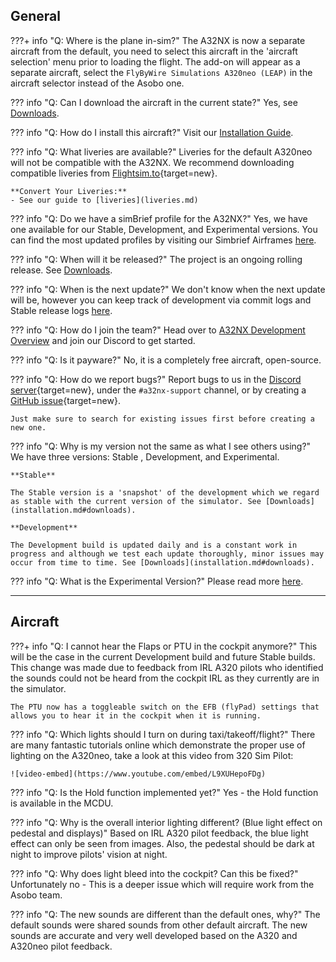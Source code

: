 ## General

???+ info "Q: Where is the plane in-sim?"
    The A32NX is now a separate aircraft from the default, you need to select this aircraft in the 'aircraft selection' menu prior to loading the flight. The add-on will appear as a separate aircraft, select the `FlyByWire Simulations A320neo (LEAP)` in the aircraft selector instead of the Asobo one.

??? info "Q: Can I download the aircraft in the current state?"
    Yes, see [Downloads](installation.md#downloads).

??? info "Q: How do I install this aircraft?"
    Visit our [Installation Guide](installation.md).

??? info "Q: What liveries are available?"
    Liveries for the default A320neo will not be compatible with the A32NX. We recommend downloading compatible liveries from [Flightsim.to](https://flightsim.to/c/liveries/flybywire-a32nx/){target=new}.

    **Convert Your Liveries:**
    - See our guide to [liveries](liveries.md)

??? info "Q: Do we have a simBrief profile for the A32NX?"
    Yes, we have one available for our Stable, Development, and Experimental versions. You can find the most updated profiles by visiting our Simbrief Airframes [here](installation.md#simbrief-airframe).


??? info "Q: When will it be released?"
    The project is an ongoing rolling release. See [Downloads](installation.md#downloads).

??? info "Q: When is the next update?"
    We don't know when the next update will be, however you can keep track of development via commit logs and Stable release logs [here](fbw-versions.md).

??? info "Q: How do I join the team?"
    Head over to [A32NX Development Overview](../dev-corner/dev-guide/index.md) and join our Discord to get started.

??? info "Q: Is it payware?"
    No, it is a completely free aircraft, open-source.

??? info "Q: How do we report bugs?"
    Report bugs to us in the [Discord server](https://discord.gg/flybywire){target=new}, under the `#a32nx-support` channel, or by creating a [GitHub issue](https://github.com/flybywiresim/a32nx/issues/new/choose){target=new}.

    Just make sure to search for existing issues first before creating a new one.

??? info "Q: Why is my version not the same as what I see others using?"
    We have three versions: Stable , Development, and Experimental.

    **Stable**

    The Stable version is a 'snapshot' of the development which we regard as stable with the current version of the simulator. See [Downloads](installation.md#downloads).

    **Development**

    The Development build is updated daily and is a constant work in progress and although we test each update thoroughly, minor issues may occur from time to time. See [Downloads](installation.md#downloads).

??? info "Q: What is the Experimental Version?"
    Please read more [here](support/exp.md).

---

## Aircraft

???+ info "Q: I cannot hear the Flaps or PTU in the cockpit anymore?"
    This will be the case in the current Development build and future Stable builds. This change was made due to feedback from IRL A320 pilots who identified the sounds could not be heard from the cockpit IRL as they currently are in the simulator.

    The PTU now has a toggleable switch on the EFB (flyPad) settings that allows you to hear it in the cockpit when it is running.

??? info "Q: Which lights should I turn on during taxi/takeoff/flight?"
    There are many fantastic tutorials online which demonstrate the proper use of lighting on the A320neo, take a look at this video from 320 Sim Pilot:

    ![video-embed](https://www.youtube.com/embed/L9XUHepoFDg)

??? info "Q: Is the Hold function implemented yet?"
    Yes - the Hold function is available in the MCDU. 

??? info "Q: Why is the overall interior lighting different? (Blue light effect on pedestal and displays)"
    Based on IRL A320 pilot feedback, the blue light effect can only be seen from images. Also, the pedestal should be dark at night to improve pilots' vision at night.

??? info "Q: Why does light bleed into the cockpit? Can this be fixed?"
    Unfortunately no - This is a deeper issue which will require work from the Asobo team.

??? info "Q: The new sounds are different than the default ones, why?"
    The default sounds were shared sounds from other default aircraft. The new sounds are accurate and very well developed based on the A320 and A320neo pilot feedback.

